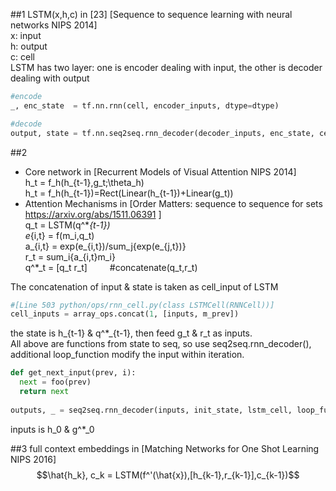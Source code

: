##1
LSTM(x,h,c) in [23] [Sequence to sequence learning with neural networks NIPS 2014]        
x: input    
h: output    
c: cell     
LSTM has two layer: one is encoder dealing with input, the other is decoder dealing with output  
```python
#encode
_, enc_state  = tf.nn.rnn(cell, encoder_inputs, dtype=dtype)    

#decode
output, state = tf.nn.seq2seq.rnn_decoder(decoder_inputs, enc_state, cell)
```

##2
+ Core network in [Recurrent Models of Visual Attention NIPS 2014]    
h_t = f_h(h_{t-1},g_t;\theta_h)     
h_t = f_h(h_{t-1})=Rect(Linear(h_{t-1})+Linear(g_t))    
+ Attention Mechanisms in [Order Matters: sequence to sequence for sets https://arxiv.org/abs/1511.06391 ]      
q_t = LSTM(q^\*_{t-1})    
e_{i,t} = f(m_i,q_t)     
a_{i,t} = exp(e_{i,t})/sum_j{exp(e_{j,t})}     
r_t = sum_i{a_{i,t}m_i}    
q^\*_t = [q_t r_t] &emsp;&emsp; #concatenate(q_t,r_t)      

The concatenation of input & state is taken as cell_input of LSTM     
```python
#[Line 503 python/ops/rnn_cell.py(class LSTMCell(RNNCell))] 
cell_inputs = array_ops.concat(1, [inputs, m_prev]) 
```
the state is h_{t-1} & q^\*_{t-1}, then feed  g_t & r_t as inputs.      
All above are functions from state to seq, so use seq2seq.rnn_decoder(), additional loop_function modify the input within iteration.       
```python
def get_next_input(prev, i):
  next = foo(prev)
  return next
  
outputs, _ = seq2seq.rnn_decoder(inputs, init_state, lstm_cell, loop_function=get_next_input)
```
inputs is h_0 & g^\*_0

##3
full context embeddings in [Matching Networks for One Shot Learning NIPS 2016]     
$$\hat{h_k}, c_k = LSTM(f^'(\hat{x}),[h_{k-1},r_{k-1}],c_{k-1})$$








